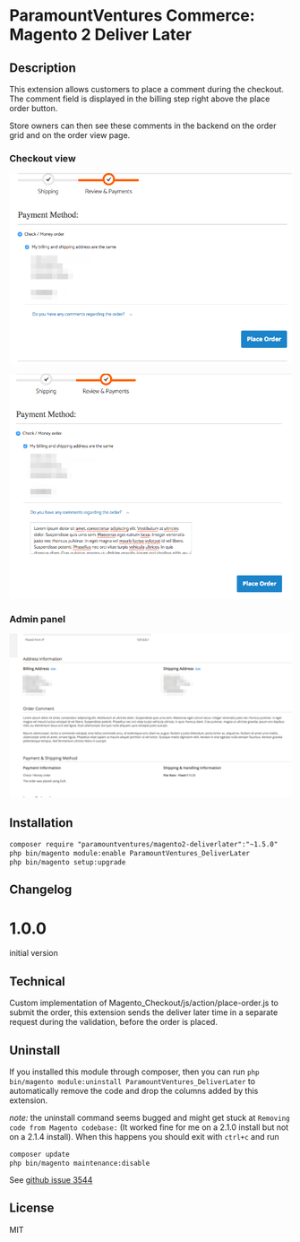 # ParamountVentures Commerce: Magento 2 Deliver Later

## Description
This extension allows customers to place a comment during the checkout.
The comment field is displayed in the billing step right above the place order button.

Store owners can then see these comments in the backend on the order grid and on the order view page.

### Checkout view
![comment box closed](docs/checkout_comment_closed.png)


![comment box opened](docs/checkout_comment_opened.png)

### Admin panel
![admin panel](docs/admin_panel.png)

## Installation
```
composer require "paramountventures/magento2-deliverlater":"~1.5.0"
php bin/magento module:enable ParamountVentures_DeliverLater
php bin/magento setup:upgrade
```

## Changelog

1.0.0
=============
initial version

## Technical
Custom implementation of Magento_Checkout/js/action/place-order.js to submit the order, this extension sends
the deliver later time in a separate request during the validation, before the order is placed.




## Uninstall
If you installed this module through composer, then you can run `php bin/magento module:uninstall ParamountVentures_DeliverLater` to automatically
remove the code and drop the columns added by this extension.

*note:* the uninstall command seems bugged and might get stuck at `Removing code from Magento codebase:` (It worked fine for me on a 2.1.0 install but not on a 2.1.4 install). When this happens you should
exit with `ctrl+c` and run 
```
composer update
php bin/magento maintenance:disable
```
See [github issue 3544](https://github.com/magento/magento2/issues/3544)

## License
MIT
